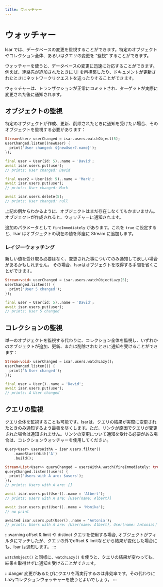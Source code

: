 ```yaml
---
title: ウォッチャー
---
```


# ウォッチャー

Isar では、データベースの変更を監視することができます。特定のオブジェクトやコレクション全体、あるいはクエリの変更を "監視" することができます。

ウォッチャーを使うと、データベースの変更に迅速に対応することができます。例えば、連絡先が追加されたときに UI を再構築したり、ドキュメントが更新されたときにネットワークリクエストを送ったりすることができます。

ウォッチャーは、トランザクションが正常にコミットされ、ターゲットが実際に変更された後に通知されます。

## オブジェクトの監視

特定のオブジェクトが作成、更新、削除されたときに通知を受けたい場合、そのオブジェクトを監視する必要があります：

```dart
Stream<User> userChanged = isar.users.watchObject(5);
userChanged.listen((newUser) {
  print('User changed: ${newUser?.name}');
});

final user = User(id: 5)..name = 'David';
await isar.users.put(user);
// prints: User changed: David

final user2 = User(id: 5)..name = 'Mark';
await isar.users.put(user);
// prints: User changed: Mark

await isar.users.delete(5);
// prints: User changed: null
```

上記の例からわかるように、オブジェクトはまだ存在しなくてもかまいません。オブジェクトが作成されると、ウォッチャーに通知されます。

追加のパラメータとして `fireImmediately` があります。これを `true` に設定すると、Isar はオブジェクトの現在の値を即座に Stream に追加します。

### レイジーウォッチング

新しい値を受け取る必要はなく、変更された事についてのみ通知して欲しい場合があるかもしれません。
その場合、Isarはオブジェクトを取得する手間を省くことができます。

```dart
Stream<void> userChanged = isar.users.watchObjectLazy(5);
userChanged.listen(() {
  print('User 5 changed');
});

final user = User(id: 5)..name = 'David';
await isar.users.put(user);
// prints: User 5 changed
```

## コレクションの監視

単一のオブジェクトを監視する代わりに、コレクション全体を監視し、いずれかのオブジェクトが追加、更新、または削除されたときに通知を受けることができます：

```dart
Stream<void> userChanged = isar.users.watchLazy();
userChanged.listen(() {
  print('A User changed');
});

final user = User()..name = 'David';
await isar.users.put(user);
// prints: A User changed
```

## クエリの監視

クエリ全体を監視することも可能です。Isarは、クエリの結果が実際に変更されたときのみ通知するよう最善を尽くします。ただ、リンクが原因でクエリが変更された場合は通知されません。リンクの変更について通知を受ける必要がある場合は、コレクションウォッチャーを使用してください。

```dart
Query<User> usersWithA = isar.users.filter()
    .nameStartsWith('A')
    .build();

Stream<List<User>> queryChanged = usersWithA.watch(fireImmediately: true);
queryChanged.listen((users) {
  print('Users with A are: $users');
});
// prints: Users with A are: []

await isar.users.put(User()..name = 'Albert');
// prints: Users with A are: [User(name: Albert)]

await isar.users.put(User()..name = 'Monika');
// no print

awaited isar.users.put(User()..name = 'Antonia');
// prints: Users with A are: [User(name: Albert), User(name: Antonia)]
```

:::warning
offset & limit や distinct クエリを使用する場合, オブジェクトがフィルタにマッチしたが、クエリの外でoffset & limitなどから結果が変化した場合にも、Isar は通知します。
:::

`watchObject()` と同様に、`watchLazy()` を使うと、クエリの結果が変わっても、結果を取得せずに通知を受けることができます。

:::danger
変更があるたびにクエリを再実行するのは非効率です。その代わりにLazyコレクションウォッチャーを使うとよいでしょう。
:::
